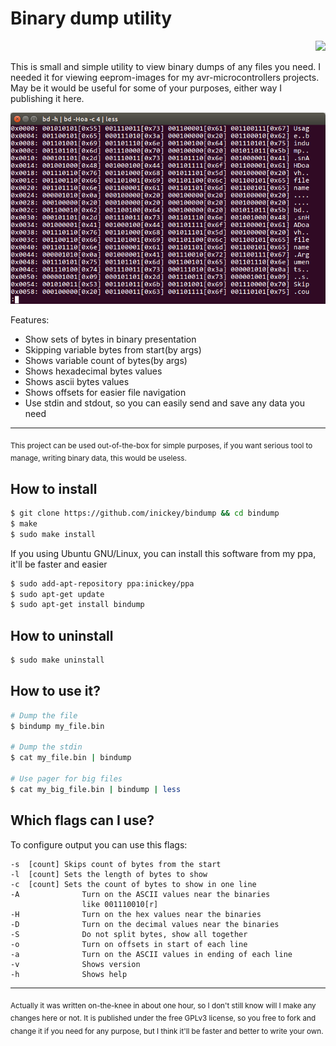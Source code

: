 # Binary dump utility

<p align="right">
   <a href="COPYING">
   <img src="https://img.shields.io/badge/license-GPLv3-brightgreen.svg?style=flat">
   </a>
</p>

This is small and simple utility to view binary dumps of any
files you need. I needed it for viewing eeprom-images for my
avr-microcontrollers projects. May be it would be useful for
some of your purposes, either way I publishing it here.

<p align="center">
   <img src="screenshot.png">
</p>

Features:

- Show sets of bytes in binary presentation
- Skipping variable bytes from start(by args)
- Shows variable count of bytes(by args)
- Shows hexadecimal bytes values
- Shows ascii bytes values
- Shows offsets for easier file navigation
- Use stdin and stdout, so you can easily send and save any
  data you need

---

<sub>
This project can be used out-of-the-box for simple purposes,
if you want serious tool to manage, writing binary data, this
would be useless.
</sub>

## How to install
```bash
$ git clone https://github.com/inickey/bindump && cd bindump
$ make
$ sudo make install
```
If you using Ubuntu GNU/Linux, you can install this software
from my ppa, it'll be faster and easier
```bash
$ sudo add-apt-repository ppa:inickey/ppa
$ sudo apt-get update
$ sudo apt-get install bindump
```

## How to uninstall
```bash
$ sudo make uninstall
```

## How to use it?

```bash
# Dump the file
$ bindump my_file.bin

# Dump the stdin
$ cat my_file.bin | bindump

# Use pager for big files
$ cat my_big_file.bin | bindump | less
```

## Which flags can I use?

To configure output you can use this flags:
```
-s	[count]	Skips count of bytes from the start
-l	[count]	Sets the length of bytes to show
-c	[count] Sets the count of bytes to show in one line
-A              Turn on the ASCII values near the binaries
                like 001110010[r]
-H              Turn on the hex values near the binaries
-D              Turn on the decimal values near the binaries
-S              Do not split bytes, show all together
-o              Turn on offsets in start of each line
-a              Turn on the ASCII values in ending of each line
-v              Shows version
-h              Shows help
```

---

<sub>
Actually it was written on-the-knee in about one hour, so I don't still
know will I make any changes here or not. It is published under the free
GPLv3 license, so you free to fork and change it if you need for any
purpose, but I think it'll be faster and better to write your own.
</sub>
